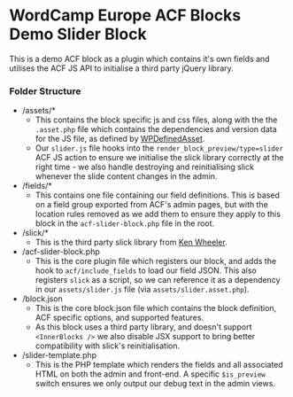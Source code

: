 # WordCamp Europe ACF Blocks Demo Slider Block

This is a demo ACF block as a plugin which contains it's own fields and utilises the ACF JS API to initialise a third party jQuery library.

### Folder Structure

- /assets/*
    - This contains the block specific js and css files, along with the the `.asset.php` file which contains the dependencies and version data for the JS file, as defined by [WPDefinedAsset](https://developer.wordpress.org/block-editor/reference-guides/block-api/block-metadata/#wpdefinedasset).
    - Our `slider.js` file hooks into the `render_block_preview/type=slider` ACF JS action to ensure we initialise the slick library correctly at the right time - we also handle destroying and reinitialising slick whenever the slide content changes in the admin.
- /fields/*
    - This contains one file containing our field definitions. This is based on a field group exported from ACF's admin pages, but with the location rules removed as we add them to ensure they apply to this block in the `acf-slider-block.php` file in the root.
- /slick/*
    - This is the third party slick library from [Ken Wheeler](https://github.com/kenwheeler/slick).
- /acf-slider-block.php
    - This is the core plugin file which registers our block, and adds the hook to `acf/include_fields` to load our field JSON. This also registers `slick` as a script, so we can reference it as a dependency in our `assets/slider.js` file (via `assets/slider.asset.php`).
- /block.json
    - This is the core block.json file which contains the block definition, ACF specific options, and supported features.
    - As this block uses a third party library, and doesn't support `<InnerBlocks />` we also disable JSX support to bring better compatibility with slick's reinitialisation.
- /slider-template.php
    - This is the PHP template which renders the fields and all associated HTML on both the admin and front-end. A specific `$is_preview` switch ensures we only output our debug text in the admin views.